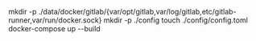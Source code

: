 
mkdir -p ./data/docker/gitlab/{var/opt/gitlab,var/log/gitlab,etc/gitlab-runner,var/run/docker.sock}
mkdir -p ./config
touch ./config/config.toml
docker-compose up --build
